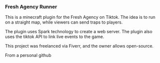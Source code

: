 
### Fresh Agency Runner

This is a minecraft plugin for the Fresh Agency on Tiktok. The idea is to run on a straight map, while viewers can send traps to players.

The plugin uses Spark technology to create a web server. 
The plugin also uses the tiktok API to link live events to the game.

This project was freelanced via Fiverr, and the owner allows open-source.

From a personal github